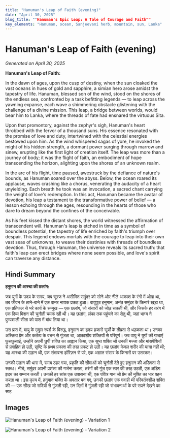 ```yaml
---
title: "Hanuman's Leap of Faith (evening)"
date: "April 30, 2025"
blog_title: ""Hanuman's Epic Leap: A Tale of Courage and Faith""
key_elements: "Hanuman, ocean, Sanjeevani herb, mountain, sun, Lanka"
---
```


# Hanuman's Leap of Faith (evening)

*Generated on April 30, 2025*

**Hanuman's Leap of Faith:**

In the dawn of ages, upon the cusp of destiny, when the sun cloaked the vast oceans in hues of gold and sapphire, a simian hero arose amidst the tapestry of life. Hanuman, blessed son of the wind, stood on the shores of the endless sea, confronted by a task befitting legends — to leap across the yawning expanse, each wave a shimmering obstacle glistening with the challenge of a divine mission. This leap, a bridge between worlds, would bear him to Lanka, where the threads of fate had ensnared the virtuous Sita.

Upon that promontory, against the zephyr's sigh, Hanuman's heart throbbed with the fervor of a thousand suns. His essence resonated with the promise of love and duty, intertwined with the celestial energies bestowed upon him. As the wind whispered sagas of yore, he invoked the might of his hidden strength, a dormant power surging through marrow and sinew, erupting like the first light of creation itself. The leap was more than a journey of body; it was the flight of faith, an embodiment of hope transcending the horizon, alighting upon the shores of an unknown realm.

In the arc of his flight, time paused, awestruck by the defiance of nature's bounds, as Hanuman soared over the abyss. Below, the ocean roared its applause, waves crashing like a chorus, venerating the audacity of a heart unyielding. Each breath he took was an invocation, a sacred chant carrying the weight of love's redemption. In this act, Hanuman became the avatar of devotion, his leap a testament to the transformative power of belief — a lesson echoing through the ages, resounding in the hearts of those who dare to dream beyond the confines of the conceivable.

As his feet kissed the distant shores, the world witnessed the affirmation of transcendent will. Hanuman's leap is etched in time as a symbol of boundless potential, the tapestry of life enriched by faith's triumph over despair. This legend endows mortals with the courage to leap into their own vast seas of unknowns, to weave their destinies with threads of boundless devotion. Thus, through Hanuman, the universe reveals its sacred truth: that faith's leap can erect bridges where none seem possible, and love's spirit can traverse any distance.

## Hindi Summary

**हनुमान की आस्था की छलांग:**

जब युगों के उदय के समय, जब सूरज ने असीमित समुंदर को सोने और नीले आकाश के रंगों में ओढा था, तब जीवन के ताने-बाने में एक वानर नायक प्रकट हुआ। वायुपुत्र हनुमान, अनंत समुंदर के किनारे खड़ा था, एक प्रतिफल से भरे कार्य के सम्मुख — एक छलांग, जो संसारों को जोड़ सकती थी, और जिसके हर तरंग में एक दिव्य मिशन की चुनौती चमक रही थी। यह छलांग, लंका तक पहुंचने का सेतु थी, जहां भाग्य ने पुण्यशाली सीता को पाश में बांध लिया था।

उस प्रांत में, वायु के मृदुल स्पर्श के विरुद्ध, हनुमान का हृदय हजारों सूर्यों के तीव्रता से धड़कता था। उनका अस्तित्व प्रेम और कर्तव्य के वचन से गूंजता था, आकाशीय शक्तियों से परिपूर्ण। जब वायु ने युगों की गाथाएं फुसफुसाई, उन्होंने अपनी छुपी शक्ति का आह्वान किया, एक सुप्त शक्ति जो उनकी मज्जा और मांसपेशियों से प्रवाहित हो उठी, सृष्टि के प्रथम प्रकाश की तरह प्रकट हो उठी। यह छलांग केवल शरीर की यात्रा नहीं थी; यह आस्था की उड़ान थी, एक संभावना हॉरिज़न से परे, एक अज्ञात संसार के किनारों पर उतरकर।

उनकी उड़ान की धारा में, समय ठहर गया, प्रकृति की सीमाओं को चुनौती देते हुए हनुमान की अडिगता से स्तब्ध। नीचे, समुंदर अपनी प्रशंसा की गर्जना करता, तरंगों की गूंज एक स्वर की तरह उठती, एक अडिग हृदय का सम्मान करती। उनकी हर सांस एक उपासना थी, एक पवित्र गान जो प्रेम की मुक्ति का भार वहन करता था। इस कृत्य में, हनुमान भक्ति के अवतार बन गए, उनकी छलांग एक गवाही थी परिवर्तनशील शक्ति की — एक सीख जो सदियों से गूंजती रही, उन दिलों में गूंजती रही जो संभावनाओं के परे सपने देखने का साह

## Images

![Hanuman's Leap of Faith (evening) - Variation 1](https://oaidalleapiprodscus.blob.core.windows.net/private/org-J70Xqapa45MPR5XAo7pBs9K6/user-t32ELGEj2UVajMpjeMSrxF1Z/img-MqQpcUKBr5epl47BYAZo6L0o.png?st=2025-04-30T11%3A44%3A53Z&se=2025-04-30T13%3A44%3A53Z&sp=r&sv=2024-08-04&sr=b&rscd=inline&rsct=image/png&skoid=cc612491-d948-4d2e-9821-2683df3719f5&sktid=a48cca56-e6da-484e-a814-9c849652bcb3&skt=2025-04-30T01%3A42%3A22Z&ske=2025-05-01T01%3A42%3A22Z&sks=b&skv=2024-08-04&sig=4YnrPBjB/T7aNX/Q0drAYf%2BkaRMz6zLgoppqaZN5DaQ%3D)

![Hanuman's Leap of Faith (evening) - Variation 2](https://oaidalleapiprodscus.blob.core.windows.net/private/org-J70Xqapa45MPR5XAo7pBs9K6/user-t32ELGEj2UVajMpjeMSrxF1Z/img-ewSnGa764Zn4Uo4ltOhNQPf5.png?st=2025-04-30T11%3A45%3A16Z&se=2025-04-30T13%3A45%3A16Z&sp=r&sv=2024-08-04&sr=b&rscd=inline&rsct=image/png&skoid=cc612491-d948-4d2e-9821-2683df3719f5&sktid=a48cca56-e6da-484e-a814-9c849652bcb3&skt=2025-04-29T23%3A47%3A36Z&ske=2025-04-30T23%3A47%3A36Z&sks=b&skv=2024-08-04&sig=Js8v7%2BPTfiZCc195Qvv9URFNYkJmFFS8V5vTpYKlphA%3D)
